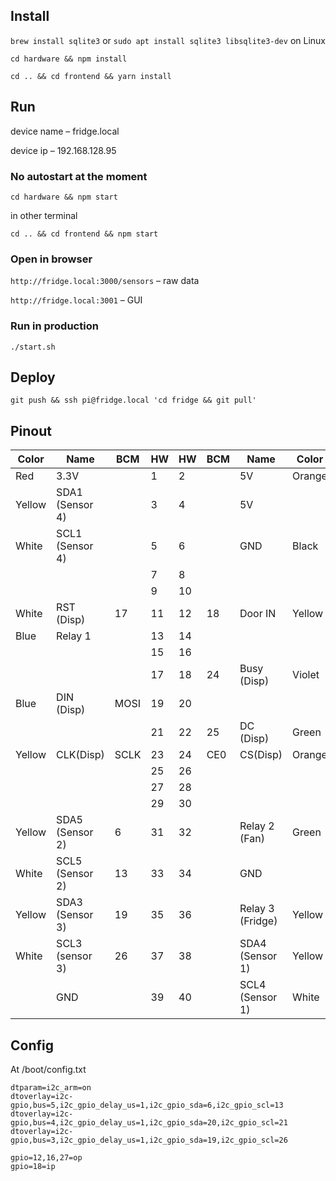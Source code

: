 ## Install

`brew install sqlite3` or `sudo apt install sqlite3 libsqlite3-dev` on Linux

`cd hardware && npm install`

`cd .. && cd frontend && yarn install`

## Run

device name – fridge.local

device ip – 192.168.128.95

### No autostart at the moment 

`cd hardware && npm start`

in other terminal

`cd .. && cd frontend && npm start`

### Open in browser

`http://fridge.local:3000/sensors` – raw data

`http://fridge.local:3001` – GUI

### Run in production

`./start.sh`

## Deploy
```
git push && ssh pi@fridge.local 'cd fridge && git pull'
```

## Pinout

| Color  | Name | BCM  | HW | HW  | BCM | Name  | Color |
| --- | --- |--- | --- |--- | --- |--- | --- |
| Red  | 3.3V  | |1 | 2 | | 5V | Orange
| Yellow  | SDA1 (Sensor 4) | |3 | 4 | | 5V | 
| White  | SCL1 (Sensor 4)  | |5 | 6 | | GND | Black
|   |   | |7 | 8 | |  | 
|   |   | |9 | 10 | |  | 
| White  | RST (Disp)  | 17 |11 | 12 |18 | Door IN | Yellow
| Blue   | Relay 1  | |13 | 14 | |  | 
|   |   | |15 | 16 | |  | 
|   |   | |17 | 18 | 24 | Busy (Disp) | Violet 
| Blue   | DIN (Disp)  | MOSI |19 | 20 | |  | 
|   |   | |21 | 22 | 25 | DC (Disp) | Green
| Yellow  | CLK(Disp)  | SCLK |23 | 24 | CE0 | CS(Disp) | Orange 
|   |   | |25 | 26 | |  | 
|   |   | |27 | 28 | |  | 
|   |   | |29 | 30 | |  | 
| Yellow  | SDA5 (Sensor 2)  | 6 |31 | 32 | | Relay 2 (Fan) | Green 
| White  | SCL5 (Sensor 2)  |13 |33 | 34 | | GND | 
| Yellow  | SDA3 (Sensor 3)  | 19|35 | 36 | | Relay 3 (Fridge) | Yellow
| White  | SCL3 (sensor 3)  | 26|37 | 38 | | SDA4 (Sensor 1) | Yellow
|   | GND  | |39 | 40 | | SCL4 (Sensor 1) | White

## Config

At /boot/config.txt

```
dtparam=i2c_arm=on
dtoverlay=i2c-gpio,bus=5,i2c_gpio_delay_us=1,i2c_gpio_sda=6,i2c_gpio_scl=13
dtoverlay=i2c-gpio,bus=4,i2c_gpio_delay_us=1,i2c_gpio_sda=20,i2c_gpio_scl=21
dtoverlay=i2c-gpio,bus=3,i2c_gpio_delay_us=1,i2c_gpio_sda=19,i2c_gpio_scl=26

gpio=12,16,27=op
gpio=18=ip
```

